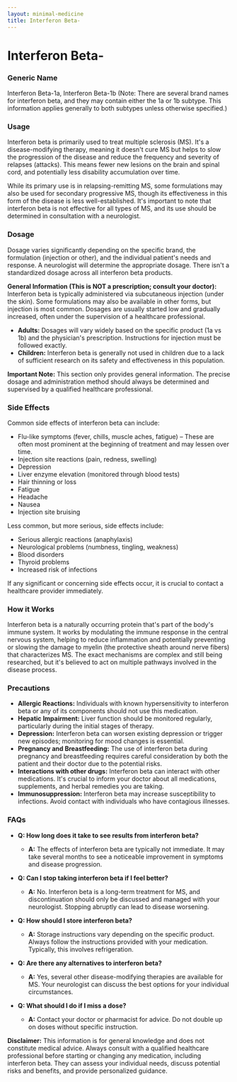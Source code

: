 ```yaml
---
layout: minimal-medicine
title: Interferon Beta-
---
```


# Interferon Beta-
### Generic Name
Interferon Beta-1a, Interferon Beta-1b (Note:  There are several brand names for interferon beta, and they may contain either the 1a or 1b subtype. This information applies generally to both subtypes unless otherwise specified.)

### Usage
Interferon beta is primarily used to treat multiple sclerosis (MS).  It's a disease-modifying therapy, meaning it doesn't cure MS but helps to slow the progression of the disease and reduce the frequency and severity of relapses (attacks).  This means fewer new lesions on the brain and spinal cord, and potentially less disability accumulation over time.  

While its primary use is in relapsing-remitting MS, some formulations may also be used for secondary progressive MS, though its effectiveness in this form of the disease is less well-established.  It's important to note that interferon beta is not effective for all types of MS, and its use should be determined in consultation with a neurologist.

### Dosage
Dosage varies significantly depending on the specific brand, the formulation (injection or other), and the individual patient's needs and response.  A neurologist will determine the appropriate dosage.  There isn't a standardized dosage across all interferon beta products.

**General Information (This is NOT a prescription; consult your doctor):**  Interferon beta is typically administered via subcutaneous injection (under the skin). Some formulations may also be available in other forms, but injection is most common.  Dosages are usually started low and gradually increased, often under the supervision of a healthcare professional.  

* **Adults:**  Dosages will vary widely based on the specific product (1a vs 1b) and the physician's prescription.  Instructions for injection must be followed exactly.
* **Children:** Interferon beta is generally not used in children due to a lack of sufficient research on its safety and effectiveness in this population.

**Important Note:** This section only provides general information. The precise dosage and administration method should always be determined and supervised by a qualified healthcare professional.


### Side Effects
Common side effects of interferon beta can include:

* Flu-like symptoms (fever, chills, muscle aches, fatigue) – These are often most prominent at the beginning of treatment and may lessen over time.
* Injection site reactions (pain, redness, swelling)
* Depression
* Liver enzyme elevation (monitored through blood tests)
* Hair thinning or loss
* Fatigue
* Headache
* Nausea
* Injection site bruising


Less common, but more serious, side effects include:

* Serious allergic reactions (anaphylaxis)
* Neurological problems (numbness, tingling, weakness)
* Blood disorders
* Thyroid problems
* Increased risk of infections

If any significant or concerning side effects occur, it is crucial to contact a healthcare provider immediately.


### How it Works
Interferon beta is a naturally occurring protein that's part of the body's immune system.  It works by modulating the immune response in the central nervous system, helping to reduce inflammation and potentially preventing or slowing the damage to myelin (the protective sheath around nerve fibers) that characterizes MS. The exact mechanisms are complex and still being researched, but it's believed to act on multiple pathways involved in the disease process.


### Precautions
* **Allergic Reactions:**  Individuals with known hypersensitivity to interferon beta or any of its components should not use this medication.
* **Hepatic Impairment:**  Liver function should be monitored regularly, particularly during the initial stages of therapy.
* **Depression:**  Interferon beta can worsen existing depression or trigger new episodes; monitoring for mood changes is essential.
* **Pregnancy and Breastfeeding:** The use of interferon beta during pregnancy and breastfeeding requires careful consideration by both the patient and their doctor due to the potential risks.
* **Interactions with other drugs:** Interferon beta can interact with other medications. It's crucial to inform your doctor about all medications, supplements, and herbal remedies you are taking.
* **Immunosuppression:** Interferon beta may increase susceptibility to infections.  Avoid contact with individuals who have contagious illnesses.


### FAQs

* **Q: How long does it take to see results from interferon beta?**
    * **A:**  The effects of interferon beta are typically not immediate.  It may take several months to see a noticeable improvement in symptoms and disease progression.

* **Q: Can I stop taking interferon beta if I feel better?**
    * **A:** No.  Interferon beta is a long-term treatment for MS, and discontinuation should only be discussed and managed with your neurologist.  Stopping abruptly can lead to disease worsening.

* **Q: How should I store interferon beta?**
    * **A:** Storage instructions vary depending on the specific product.  Always follow the instructions provided with your medication.  Typically, this involves refrigeration.

* **Q: Are there any alternatives to interferon beta?**
    * **A:** Yes, several other disease-modifying therapies are available for MS. Your neurologist can discuss the best options for your individual circumstances.

* **Q: What should I do if I miss a dose?**
    * **A:**  Contact your doctor or pharmacist for advice.  Do not double up on doses without specific instruction.


**Disclaimer:** This information is for general knowledge and does not constitute medical advice.  Always consult with a qualified healthcare professional before starting or changing any medication, including interferon beta.  They can assess your individual needs, discuss potential risks and benefits, and provide personalized guidance.

